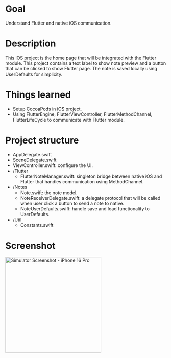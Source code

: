 # Goal
Understand Flutter and native iOS communication.

# Description
This iOS project is the home page that will be integrated with the Flutter module. This project contains a text label to show note preview and a button that can be clicked to show Flutter page. The note is saved locally using UserDefaults for simplicity.

# Things learned
- Setup CocoaPods in iOS project.
- Using FlutterEngine, FlutterViewController, FlutterMethodChannel, FlutterLifeCycle to communicate with Flutter module.

# Project structure
- AppDelegate.swift
- SceneDelegate.swift
- ViewController.swift: configure the UI.
- /Flutter
  - FlutterNoteManager.swift: singleton bridge between native iOS and Flutter that handles communication using MethodChannel.
- /Notes
  - Note.swift: the note model.
  - NoteReceiverDelegate.swift: a delegate protocol that will be called when user click a button to send a note to native. 
  - NoteUserDefaults.swift: handle save and load functionality to UserDefaults.
- /Util
  - Constants.swift

# Screenshot
<img src="https://github.com/user-attachments/assets/767d829f-9084-49f2-8dc7-778f4b5496d0" alt="Simulator Screenshot - iPhone 16 Pro" width="300" />

